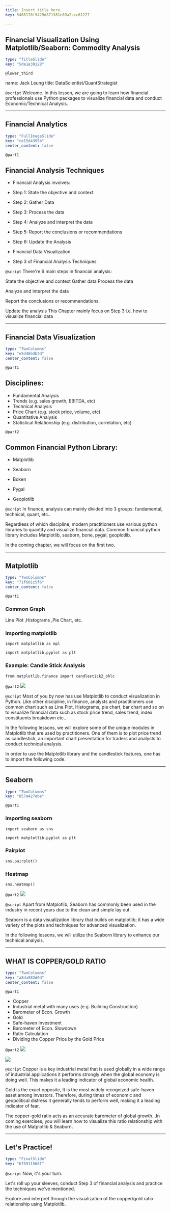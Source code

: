 ```yaml
---
title: Insert title here
key: 5468170f5429d871381e69a2ccc61227

---
```

## Financial Visualization Using Matplotlib/Seaborn: Commodity Analysis

```yaml
type: "TitleSlide"
key: "5da1e39128"
```

`@lower_third`

name: Jack Leung
title: DataScientist/QuantStrategist


`@script`
Welcome. In this lesson, we are going to learn how financial professionals use Python packages to visualize financial data and conduct Economic/Technical Analysis.


---
## Financial Analytics

```yaml
type: "FullImageSlide"
key: "ce15d4395b"
center_content: false
```

`@part1`
## Financial Analysis Techniques

- Financial Analysis involves:
 - Step 1: State the objective and context

 - Step 2: Gather Data

 - Step 3: Process the data

 - Step 4: Analyze and interpret the data

 - Step 5: Report the conclusions or recommendations

 - Step 6: Update the Analysis

- Financial Data Visualization
 - Step 3 of Financial Analysis Techniques


`@script`
There're 6 main steps in financial analysis:

State the objective and context
Gather data
Process the data

Analyze and interpret the data

Report the conclusions or recommendations.

Update the analysis
This Chapter mainly focus on Step 3 i.e. how to visualize financial data


---
## Financial Data Visualization

```yaml
type: "TwoColumns"
key: "e5d46b3b3d"
center_content: false
```

`@part1`
## Disciplines:

- Fundamental Analysis
 - Trends (e.g. sales growth, EBITDA, etc)
- Technical Analysis
 - Price Chart (e.g. stock price, volume, etc)
- Quantitative Analysis
 - Statistical Relationship (e.g. distribution, correlation, etc)


`@part2`
## Common Financial Python Library:
- Matplotlib
- Seaborn

- Boken

- Pygal

- Geoplotlib


`@script`
In finance, analysis can mainly divided into 3 groups: fundamental, technical, quant, etc..

Regardless of which discipline, modern practitioners use various python libraries to quantify and visualize financial data. Common financial python library includes Matplotlib, seaborn, bone, pygal, geoplotlib.

In the coming chapter, we will focus on the first two.


---
## Matplotlib

```yaml
type: "TwoColumns"
key: "71f601c5f6"
center_content: false
```

`@part1`
### Common Graph 
Line Plot
,Histograms
,Pie Chart, etc.

### importing matplotlib
`import matplotlib as mpl`

`import matplotlib.pyplot as plt`

### Example: Candle Stick Analysis
`from matplotlib.finance import candlestick2_ohlc`


`@part2`
![](https://matplotlib.org/mpl_examples/pylab_examples/finance_demo.hires.png)


`@script`
Most of you by now has use Matplotlib to conduct visualization in Python. 
Like other discipline, in finance, analysts and practitioners use common chart such as Line Plot, Histograms, pie chart, bar chart and so on to visualize financial data such as stock price trend, sales trend, index constituents breakdown etc.. 

In the following lessons, we will explore some of the unique modules in Matplotlib that are used by practitioners. 
One of them is to plot price trend as candlestick, an important chart presentation for traders and analysts to conduct technical analysis. 

In order to use the Matplotlib library and the candlestick features, one has to import the following code.


---
## Seaborn

```yaml
type: "TwoColumns"
key: "857a427ebe"
```

`@part1`
### importing seaborn
`import seaborn as sns`

`import matplotlib.pyplot as plt`

### Pairplot
`sns.pairplot()`


### Heatmap
`sns.heatmap()`


`@part2`
![](https://seaborn.pydata.org/_images/seaborn-pairplot-6.png)


`@script`
Apart from Matplotlib, Seaborn has commonly been used in the industry in recent years due to the clean and simple lay out.

Seaborn is a data visualization library that builds on matplotlib; it has a wide variety of the plots and techniques for advanced visualization. 

In the following lessons, we will utilize the Seaborn library to enhance our technical analysis.


---
## WHAT IS COPPER/GOLD RATIO

```yaml
type: "TwoColumns"
key: "a8da883d0d"
center_content: false
```

`@part1`
- Copper
 - Industrial metal with many uses (e.g. Building Construction)
 - Barometer of Econ. Growth
- Gold
 - Safe-haven Investment
 - Barometer of Econ. Slowdown 
- Ratio Calculation
 - Dividing the Copper Price by the Gold Price


`@part2`
![](https://a57.foxnews.com/static.foxnews.com/foxnews.com/content/uploads/2018/09/918/516/ea8469a3-goldbars.jpg?ve=1&tl=1)

![](https://fortmyers.floridaweekly.com/wp-content/uploads/images/2018-01-03/25p1.jpg)


`@script`
Copper is a key industrial metal that is used globally in a wide range of industrial applications it performs strongly when the global economy is doing well. This makes it a leading indicator of global economic health.

Gold is the exact opposite, It is the most widely recognized safe-haven asset among investors. Therefore, during times of economic and geopolitical distress it generally tends to perform well, making it a leading indicator of fear. 

The copper-gold ratio acts as an accurate barometer of global growth...In coming exercises, you will learn how to visualize this ratio relationship with the use of Matplotlib & Seaborn.


---
## Let's Practice!

```yaml
type: "FinalSlide"
key: "b75911568f"
```

`@script`
Now, it's your turn. 

Let's roll up your sleeves, conduct Step 3 of financial analysis and practice the techniques we've mentioned. 

Explore and interpret through the visualization of the copper/gold ratio relationship using Matplotlib.

